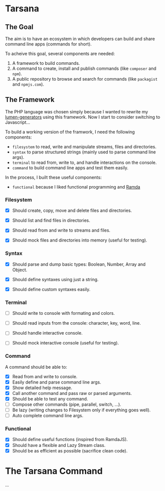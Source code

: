 # Tarsana

## The Goal

The aim is to have an ecosystem in which developers can build and share command line apps (commands for short).

To acheive this goal, several components are needed:

1. A framework to build commands.
2. A command to create, install and publish commands (like `composer` and `npm`).
3. A public repository to browse and search for commands (like `packagist` and `npmjs.com`).

## The Framework

The PHP language was chosen simply because I wanted to rewrite my [lumen-generators](https://github.com/webNeat/lumen-generators) using this framework. Now I start to consider switching to Javascript...

To build a working version of the framwork, I need the following components:

- `filesystem` to read, write and manipulate streams, files and directories.
- `syntax` to parse structured strings (mainly used to parse command line args).
- `terminal` to read from, write to, and handle interactions on the console.
- `command` to build command line apps and test them easily.

In the process, I built these useful components:

- `functional` because I liked functional programming and [Ramda](http://ramdajs.com)


### Filesystem

- [X] Should create, copy, move and delete files and directories.
- [X] Should list and find files in directories.
- [X] Should read from and write to streams and files.
- [X] Should mock files and directories into memory (useful for testing).


### Syntax

- [X] Should parse and dump basic types: Boolean, Number, Array and Object.
- [X] Should define syntaxes using just a string.
- [X] Should define custom syntaxes easily.


### Terminal

- [ ] Should write to console with formating and colors.
- [ ] Should read inputs from the console: character, key, word, line.
- [ ] Should handle interactive console.
- [ ] Should mock interactive console (useful for testing).


### Command

A command should be able to:

- [X] Read from and write to console.
- [X] Easily define and parse command line args.
- [X] Show detailed help message.
- [X] Call another command and pass raw or parsed arguments.
- [X] Should be able to test any command.
- [ ] Compose other commands (pipe, parallel, switch, ...).
- [ ] Be lazy (writing changes to Filesystem only if everything goes well).
- [ ] Auto complete command line args.

### Functional

- [X] Should define useful functions (inspired from RamdaJS).
- [X] Should have a flexible and Lazy Stream class.
- [X] Should be as efficient as possible (sacrifice clean code).

# The Tarsana Command

...
